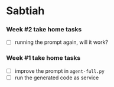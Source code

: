 # Sabtiah

### Week #2 take home tasks
- [ ] running the prompt again, will it work?

### Week #1 take home tasks
- [ ] improve the prompt in `agent-full.py`
- [ ] run the generated code as service